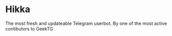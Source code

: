 # Hikka
The most fresh and updateable Telegram userbot. By one of the most active contibutors to GeekTG
